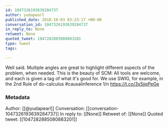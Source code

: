 ```yaml
---
id: 1047326193639284737
author: yudapearl
published_date: 2018-10-03 03:23:17 +00:00
conversation_id: 1047326193639284737
in_reply_to: None
retweet: None
quoted_tweet: 1047282885080883201
type: tweet
tags:

---
```


Well said. Multiple angles are great to highlight different aspects of the problem, when needed. This is the beauty of SCM: All tools are welcome, and each is given a tag of what it's good for. We use SWIG, for example, in the 2nd Rule of do-calculus #causalinference 1/n https://t.co/3x5jjePeGe

### Metadata

Author: [[@yudapearl]]
Conversation: [[conversation-1047326193639284737]]
In reply to: [[None]]
Retweet of: [[None]]
Quoted tweet: [[1047282885080883201]]
